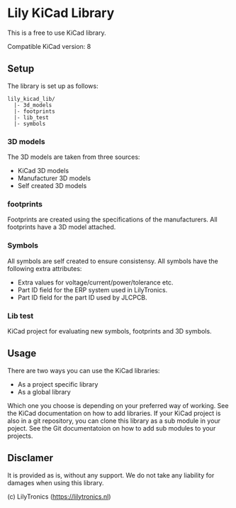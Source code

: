 # Lily KiCad Library

This is a free to use KiCad library.

Compatible KiCad version: 8

## Setup

The library is set up as follows:

```
lily_kicad_lib/
  |- 3d_models
  |- footprints
  |- lib_test
  |- symbols
```

### 3D models

The 3D models are taken from three sources:

* KiCad 3D models
* Manufacturer 3D models
* Self created 3D models

### footprints

Footprints are created using the specifications of the manufacturers.
All footprints have a 3D model attached.

### Symbols

All symbols are self created to ensure consistensy. All symbols have the following extra attributes:

* Extra values for voltage/current/power/tolerance etc.
* Part ID field for the ERP system used in LilyTronics.
* Part ID field for the part ID used by JLCPCB.

### Lib test

KiCad project for evaluating new symbols, footprints and 3D symbols.

## Usage

There are two ways you can use the KiCad libraries:

* As a project specific library
* As a global library

Which one you choose is depending on your preferred way of working. See the KiCad documentation on how to add libraries.
If your KiCad project is also in a git repository, you can clone this library as a sub module in your poject.
See the Git documentatoion on how to add sub modules to your projects.

## Disclamer

It is provided as is, without any support.
We do not take any liability for damages when using this library.

(c) LilyTronics (https://lilytronics.nl)

